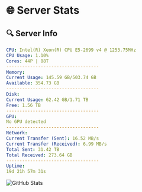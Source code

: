 # 🌐 Server Stats
## 🔍 Server Info
```yaml
CPU: Intel(R) Xeon(R) CPU E5-2699 v4 @ 1253.75MHz
CPU Usage: 1.10%
Cores: 44P | 88T
-----------------------------------
Memory:
Current Usage: 145.59 GB/503.74 GB
Available: 354.73 GB
-----------------------------------
Disk:
Current Usage: 62.42 GB/1.71 TB
Free: 1.56 TB
-----------------------------------
GPU:
No GPU detected
-----------------------------------
Network:
Current Transfer (Sent): 16.52 MB/s
Current Transfer (Received): 6.99 MB/s
Total Sent: 31.42 TB
Total Received: 273.64 GB
-----------------------------------
Uptime:
19d 21h 57m 31s
```
![GitHub Stats](https://img.shields.io/badge/Updated-2025-03-27_19:20:20-blue)